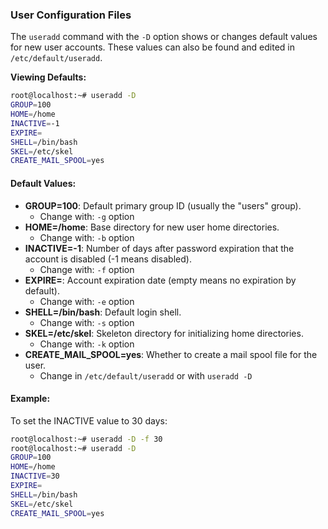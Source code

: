 ### User Configuration Files

The `useradd` command with the `-D` option shows or changes default values for new user accounts. These values can also be found and edited in `/etc/default/useradd`.

**Viewing Defaults:**
```bash
root@localhost:~# useradd -D
GROUP=100
HOME=/home
INACTIVE=-1
EXPIRE=
SHELL=/bin/bash
SKEL=/etc/skel
CREATE_MAIL_SPOOL=yes
```

#### Default Values:

- **GROUP=100**: Default primary group ID (usually the "users" group).
  - Change with: `-g` option
- **HOME=/home**: Base directory for new user home directories.
  - Change with: `-b` option
- **INACTIVE=-1**: Number of days after password expiration that the account is disabled (-1 means disabled).
  - Change with: `-f` option
- **EXPIRE=**: Account expiration date (empty means no expiration by default).
  - Change with: `-e` option
- **SHELL=/bin/bash**: Default login shell.
  - Change with: `-s` option
- **SKEL=/etc/skel**: Skeleton directory for initializing home directories.
  - Change with: `-k` option
- **CREATE_MAIL_SPOOL=yes**: Whether to create a mail spool file for the user.
  - Change in `/etc/default/useradd` or with `useradd -D`

#### Example:
To set the INACTIVE value to 30 days:
```bash
root@localhost:~# useradd -D -f 30
root@localhost:~# useradd -D
GROUP=100
HOME=/home
INACTIVE=30
EXPIRE=
SHELL=/bin/bash
SKEL=/etc/skel
CREATE_MAIL_SPOOL=yes
```
